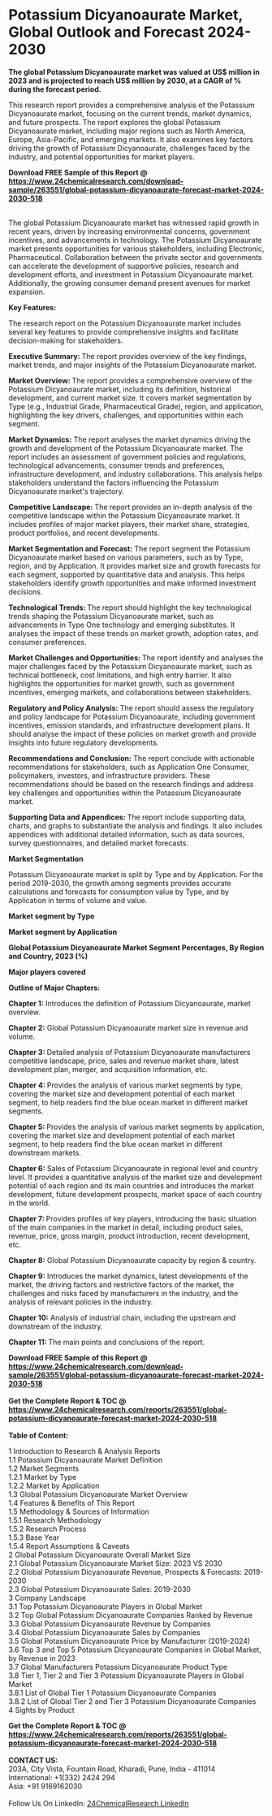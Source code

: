 <h1>Potassium Dicyanoaurate Market, Global Outlook and Forecast 2024-2030</h1><p><strong>The global Potassium Dicyanoaurate market was valued at US$ million in 2023 and is projected to reach US$ million by 2030, at a CAGR of % during the forecast period.</strong></p><p>
</p><p>This research report provides a comprehensive analysis of the Potassium Dicyanoaurate market, focusing on the current trends, market dynamics, and future prospects. The report explores the global Potassium Dicyanoaurate market, including major regions such as North America, Europe, Asia-Pacific, and emerging markets. It also examines key factors driving the growth of Potassium Dicyanoaurate, challenges faced by the industry, and potential opportunities for market players.</p><div><b>Download FREE Sample of this Report @ 
            <a href="https://www.24chemicalresearch.com/download-sample/263551/global-potassium-dicyanoaurate-forecast-market-2024-2030-518">
            https://www.24chemicalresearch.com/download-sample/263551/global-potassium-dicyanoaurate-forecast-market-2024-2030-518</a></b></div><br><p>
The global Potassium Dicyanoaurate market has witnessed rapid growth in recent years, driven by increasing environmental concerns, government incentives, and advancements in technology. The Potassium Dicyanoaurate market presents opportunities for various stakeholders, including Electronic, Pharmaceutical. Collaboration between the private sector and governments can accelerate the development of supportive policies, research and development efforts, and investment in Potassium Dicyanoaurate market. Additionally, the growing consumer demand present avenues for market expansion.</p><p>
</p><p>
<strong>Key Features:</strong></p><p>
The research report on the Potassium Dicyanoaurate market includes several key features to provide comprehensive insights and facilitate decision-making for stakeholders.</p><p>
<strong>Executive Summary: </strong>The report provides overview of the key findings, market trends, and major insights of the Potassium Dicyanoaurate market.</p><p>
<strong>Market Overview: </strong>The report provides a comprehensive overview of the Potassium Dicyanoaurate market, including its definition, historical development, and current market size. It covers market segmentation by Type (e.g., Industrial Grade, Pharmaceutical Grade), region, and application, highlighting the key drivers, challenges, and opportunities within each segment.</p><p>
<strong>Market Dynamics:</strong> The report analyses the market dynamics driving the growth and development of the Potassium Dicyanoaurate market. The report includes an assessment of government policies and regulations, technological advancements, consumer trends and preferences, infrastructure development, and industry collaborations. This analysis helps stakeholders understand the factors influencing the Potassium Dicyanoaurate market's trajectory.</p><p>
<strong>Competitive Landscape: </strong>The report provides an in-depth analysis of the competitive landscape within the Potassium Dicyanoaurate market. It includes profiles of major market players, their market share, strategies, product portfolios, and recent developments.</p><p>
<strong>Market Segmentation and Forecast:</strong> The report segment the Potassium Dicyanoaurate market based on various parameters, such as by Type, region, and by Application. It provides market size and growth forecasts for each segment, supported by quantitative data and analysis. This helps stakeholders identify growth opportunities and make informed investment decisions.</p><p>
<strong>Technological Trends: </strong>The report should highlight the key technological trends shaping the Potassium Dicyanoaurate market, such as advancements in Type One technology and emerging substitutes. It analyses the impact of these trends on market growth, adoption rates, and consumer preferences.</p><p>
<strong>Market Challenges and Opportunities: </strong>The report identify and analyses the major challenges faced by the Potassium Dicyanoaurate market, such as technical bottleneck, cost limitations, and high entry barrier. It also highlights the opportunities for market growth, such as government incentives, emerging markets, and collaborations between stakeholders.</p><p>
<strong>Regulatory and Policy Analysis:</strong> The report should assess the regulatory and policy landscape for Potassium Dicyanoaurate, including government incentives, emission standards, and infrastructure development plans. It should analyse the impact of these policies on market growth and provide insights into future regulatory developments.</p><p>
<strong>Recommendations and Conclusion:</strong> The report conclude with actionable recommendations for stakeholders, such as Application One Consumer, policymakers, investors, and infrastructure providers. These recommendations should be based on the research findings and address key challenges and opportunities within the Potassium Dicyanoaurate market.</p><p>
<strong>Supporting Data and Appendices: </strong>The report include supporting data, charts, and graphs to substantiate the analysis and findings. It also includes appendices with additional detailed information, such as data sources, survey questionnaires, and detailed market forecasts.</p><p>
<strong>Market Segmentation</strong></p><p>
Potassium Dicyanoaurate market is split by Type and by Application. For the period 2019-2030, the growth among segments provides accurate calculations and forecasts for consumption value by Type, and by Application in terms of volume and value.</p><p>
<strong>Market segment by Type</strong></p><p>
</p><p>
</p><p><strong>Market segment by Application</strong></p><p>
</p><p>
</p><p><strong>Global Potassium Dicyanoaurate Market Segment Percentages, By Region and Country, 2023 (%)</strong></p><p>
</p><p>
<strong>Major players covered</strong></p><p>
</p><p>
</p><p><strong>Outline of Major Chapters:</strong></p><p>
<strong>Chapter 1:</strong> Introduces the definition of Potassium Dicyanoaurate, market overview.</p><p>
<strong>Chapter 2:</strong> Global Potassium Dicyanoaurate market size in revenue and volume.</p><p>
<strong>Chapter 3: </strong>Detailed analysis of Potassium Dicyanoaurate manufacturers competitive landscape, price, sales and revenue market share, latest development plan, merger, and acquisition information, etc.</p><p>
<strong>Chapter 4: </strong>Provides the analysis of various market segments by type, covering the market size and development potential of each market segment, to help readers find the blue ocean market in different market segments.</p><p>
<strong>Chapter 5: </strong>Provides the analysis of various market segments by application, covering the market size and development potential of each market segment, to help readers find the blue ocean market in different downstream markets.</p><p>
<strong>Chapter 6:</strong> Sales of Potassium Dicyanoaurate in regional level and country level. It provides a quantitative analysis of the market size and development potential of each region and its main countries and introduces the market development, future development prospects, market space of each country in the world.</p><p>
<strong>Chapter 7: </strong>Provides profiles of key players, introducing the basic situation of the main companies in the market in detail, including product sales, revenue, price, gross margin, product introduction, recent development, etc.</p><p>
<strong>Chapter 8:</strong> Global Potassium Dicyanoaurate capacity by region &amp; country.</p><p>
<strong>Chapter 9:</strong> Introduces the market dynamics, latest developments of the market, the driving factors and restrictive factors of the market, the challenges and risks faced by manufacturers in the industry, and the analysis of relevant policies in the industry.</p><p>
<strong>Chapter 10:</strong> Analysis of industrial chain, including the upstream and downstream of the industry.</p><p>
<strong>Chapter 11: </strong>The main points and conclusions of the report.</p><div><b>Download FREE Sample of this Report @ 
            <a href="https://www.24chemicalresearch.com/download-sample/263551/global-potassium-dicyanoaurate-forecast-market-2024-2030-518">
            https://www.24chemicalresearch.com/download-sample/263551/global-potassium-dicyanoaurate-forecast-market-2024-2030-518</a></b></div><br><div><b>Get the Complete Report & TOC @ 
            <a href="https://www.24chemicalresearch.com/reports/263551/global-potassium-dicyanoaurate-forecast-market-2024-2030-518">
            https://www.24chemicalresearch.com/reports/263551/global-potassium-dicyanoaurate-forecast-market-2024-2030-518</a></b></div><br>
            <b>Table of Content:</b><p>1 Introduction to Research & Analysis Reports<br />
    1.1 Potassium Dicyanoaurate Market Definition<br />
    1.2 Market Segments<br />
        1.2.1 Market by Type<br />
        1.2.2 Market by Application<br />
    1.3 Global Potassium Dicyanoaurate Market Overview<br />
    1.4 Features & Benefits of This Report<br />
    1.5 Methodology & Sources of Information<br />
        1.5.1 Research Methodology<br />
        1.5.2 Research Process<br />
        1.5.3 Base Year<br />
        1.5.4 Report Assumptions & Caveats<br />
2 Global Potassium Dicyanoaurate Overall Market Size<br />
    2.1 Global Potassium Dicyanoaurate Market Size: 2023 VS 2030<br />
    2.2 Global Potassium Dicyanoaurate Revenue, Prospects & Forecasts: 2019-2030<br />
    2.3 Global Potassium Dicyanoaurate Sales: 2019-2030<br />
3 Company Landscape<br />
    3.1 Top Potassium Dicyanoaurate Players in Global Market<br />
    3.2 Top Global Potassium Dicyanoaurate Companies Ranked by Revenue<br />
    3.3 Global Potassium Dicyanoaurate Revenue by Companies<br />
    3.4 Global Potassium Dicyanoaurate Sales by Companies<br />
    3.5 Global Potassium Dicyanoaurate Price by Manufacturer (2019-2024)<br />
    3.6 Top 3 and Top 5 Potassium Dicyanoaurate Companies in Global Market, by Revenue in 2023<br />
    3.7 Global Manufacturers Potassium Dicyanoaurate Product Type<br />
    3.8 Tier 1, Tier 2 and Tier 3 Potassium Dicyanoaurate Players in Global Market<br />
        3.8.1 List of Global Tier 1 Potassium Dicyanoaurate Companies<br />
        3.8.2 List of Global Tier 2 and Tier 3 Potassium Dicyanoaurate Companies<br />
4 Sights by Product</p><div><b>Get the Complete Report & TOC @ 
            <a href="https://www.24chemicalresearch.com/reports/263551/global-potassium-dicyanoaurate-forecast-market-2024-2030-518">
            https://www.24chemicalresearch.com/reports/263551/global-potassium-dicyanoaurate-forecast-market-2024-2030-518</a></b></div><br><b>CONTACT US:</b><br>
            203A, City Vista, Fountain Road, Kharadi, Pune, India - 411014<br>
            International: +1(332) 2424 294<br>
            Asia: +91 9169162030 <br><br>
            Follow Us On LinkedIn: <a href="https://www.linkedin.com/company/24chemicalresearch/">24ChemicalResearch LinkedIn</a>